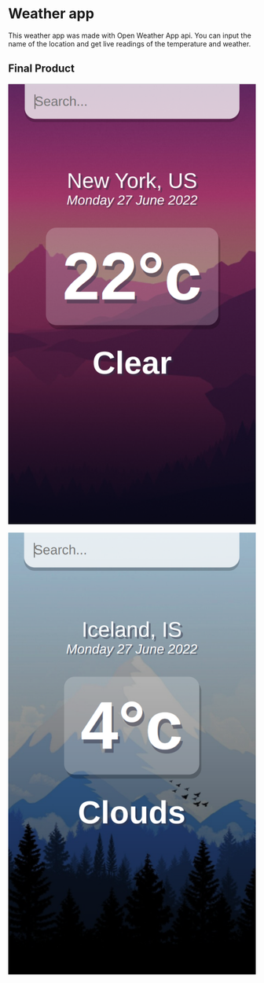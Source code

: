 # Weather app
This weather app was made with Open Weather App api. You can input the name of the location and get live readings of the temperature and weather.


## Final Product


![warm background](https://github.com/lucasxtan/weather-app/blob/main/img/warm%20background.png?raw=true)

![cold background](https://github.com/lucasxtan/weather-app/blob/main/img/cold%20background.png?raw=true)
